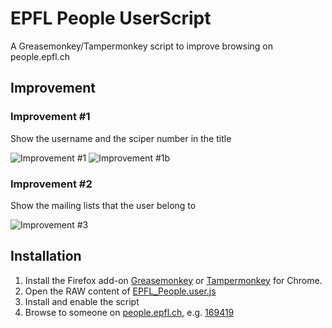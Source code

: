 # EPFL People UserScript
A Greasemonkey/Tampermonkey script to improve browsing on people.epfl.ch


Improvement
-----------

### Improvement #1
Show the username and the sciper number in the title

![Improvement #1](https://raw.githubusercontent.com/epfl-dojo/EPFL_People_UserScript/master/img/improvement-1.png)
![Improvement #1b](https://raw.githubusercontent.com/epfl-dojo/EPFL_People_UserScript/master/img/improvement-1b.png)

### Improvement #2
Show the mailing lists that the user belong to

![Improvement #3](https://raw.githubusercontent.com/epfl-dojo/EPFL_People_UserScript/master/img/improvement-2.png)



Installation
------------

1. Install the Firefox add-on [Greasemonkey](https://addons.mozilla.org/en-US/firefox/addon/greasemonkey/) or [Tampermonkey](http://tampermonkey.net/) for Chrome.
1. Open the RAW content of [EPFL_People.user.js](https://raw.githubusercontent.com/epfl-dojo/EPFL_People_UserScript/master/EPFL_People.user.js)
1. Install and enable the script
1. Browse to someone on [people.epfl.ch](http://people.epfl.ch), e.g. [169419](http://go.epfl.ch/nbo)
